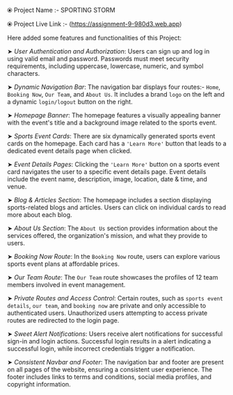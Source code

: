 ⦿ Project Name        :-    SPORTING STORM        

⦿ Project Live Link   :-  (https://assignment-9-980d3.web.app)



Here added some features and functionalities of this Project:

➤  *User Authentication and Authorization*: Users can sign up and log in using valid email and password.
        Passwords must meet security requirements, including uppercase, lowercase, numeric, and symbol characters.

➤  *Dynamic Navigation Bar*: The navigation bar displays four routes:- `Home`, `Booking Now`, `Our Team`, and `About Us`.
        It includes a brand `logo` on the left and a dynamic `login/logout` button on the right.

➤  *Homepage Banner*: The homepage features a visually appealing banner with the event's title and a background image related to the sports event.

➤  *Sports Event Cards*: There are six dynamically generated sports event cards on the homepage.
        Each card has a `'Learn More'` button that leads to a dedicated event details page when clicked.

➤  *Event Details Pages*: Clicking the `'Learn More'` button on a sports event card navigates the user to a specific event details page.
        Event details include the event name, description, image, location, date & time, and venue.

➤  *Blog & Articles Section*: The homepage includes a section displaying sports-related blogs and articles.
        Users can click on individual cards to read more about each blog.

➤  *About Us Section*: The `About Us` section provides information about the services offered, the organization's mission, and what they provide to users.

➤  *Booking Now Route*: In the `Booking Now` route, users can explore various sports event plans at affordable prices.

➤  *Our Team Route*: The `Our Team` route showcases the profiles of 12 team members involved in event management.

➤  *Private Routes and Access Control*: Certain routes, such as `sports event details`, `our team`, and `booking now` are private and only accessible to authenticated users.
        Unauthorized users attempting to access private routes are redirected to the login page.

➤  *Sweet Alert Notifications*: Users receive alert notifications for successful sign-in and login actions.
        Successful login results in a alert indicating a successful login, while incorrect credentials trigger a notification.

➤  *Consistent Navbar and Footer*: The navigation bar and footer are present on all pages of the website, ensuring a consistent user experience.
        The footer includes links to terms and conditions, social media profiles, and copyright information.
    
